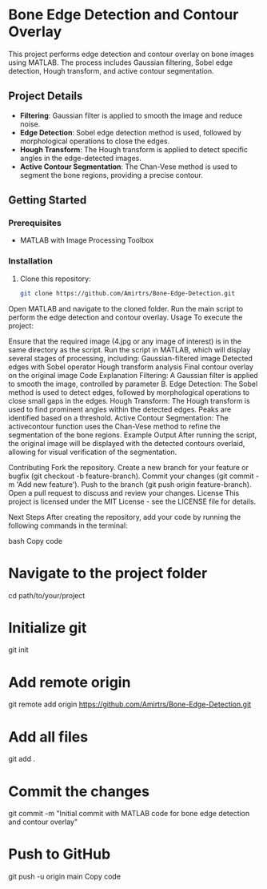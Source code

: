 # Bone Edge Detection and Contour Overlay

This project performs edge detection and contour overlay on bone images using MATLAB. The process includes Gaussian filtering, Sobel edge detection, Hough transform, and active contour segmentation.

## Project Details

- **Filtering**: Gaussian filter is applied to smooth the image and reduce noise.
- **Edge Detection**: Sobel edge detection method is used, followed by morphological operations to close the edges.
- **Hough Transform**: The Hough transform is applied to detect specific angles in the edge-detected images.
- **Active Contour Segmentation**: The Chan-Vese method is used to segment the bone regions, providing a precise contour.

## Getting Started

### Prerequisites

- MATLAB with Image Processing Toolbox

### Installation

1. Clone this repository:
   ```bash
   git clone https://github.com/Amirtrs/Bone-Edge-Detection.git
Open MATLAB and navigate to the cloned folder.
Run the main script to perform the edge detection and contour overlay.
Usage
To execute the project:

Ensure that the required image (4.jpg or any image of interest) is in the same directory as the script.
Run the script in MATLAB, which will display several stages of processing, including:
Gaussian-filtered image
Detected edges with Sobel operator
Hough transform analysis
Final contour overlay on the original image
Code Explanation
Filtering: A Gaussian filter is applied to smooth the image, controlled by parameter B.
Edge Detection: The Sobel method is used to detect edges, followed by morphological operations to close small gaps in the edges.
Hough Transform: The Hough transform is used to find prominent angles within the detected edges. Peaks are identified based on a threshold.
Active Contour Segmentation: The activecontour function uses the Chan-Vese method to refine the segmentation of the bone regions.
Example Output
After running the script, the original image will be displayed with the detected contours overlaid, allowing for visual verification of the segmentation.

Contributing
Fork the repository.
Create a new branch for your feature or bugfix (git checkout -b feature-branch).
Commit your changes (git commit -m 'Add new feature').
Push to the branch (git push origin feature-branch).
Open a pull request to discuss and review your changes.
License
This project is licensed under the MIT License - see the LICENSE file for details.

Next Steps
After creating the repository, add your code by running the following commands in the terminal:

bash
Copy code
# Navigate to the project folder
cd path/to/your/project

# Initialize git
git init

# Add remote origin
git remote add origin https://github.com/Amirtrs/Bone-Edge-Detection.git

# Add all files
git add .

# Commit the changes
git commit -m "Initial commit with MATLAB code for bone edge detection and contour overlay"

# Push to GitHub
git push -u origin main
Copy code
